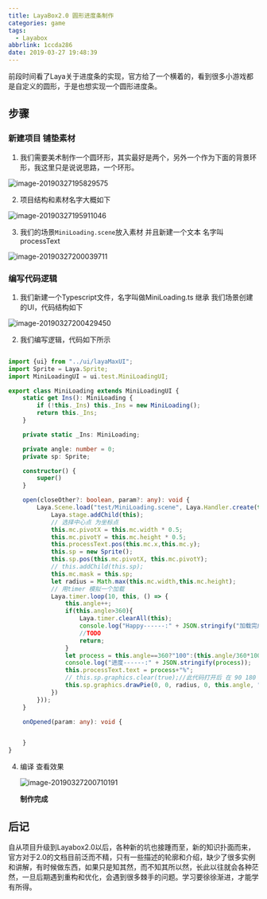 ```yaml
---
title: LayaBox2.0 圆形进度条制作
categories: game
tags:
  - Layabox
abbrlink: 1ccda286
date: 2019-03-27 19:48:39
---
```


前段时间看了Laya关于进度条的实现，官方给了一个横着的，看到很多小游戏都是自定义的圆形，于是也想实现一个圆形进度条。

<!-- more -->

## 步骤

###  新建项目 铺垫素材

1. 我们需要美术制作一个圆环形，其实最好是两个，另外一个作为下面的背景环形，我这里只是说说思路，一个环形。

![image-20190327195829575](LayaBox2-0-圆形进度条制作/image-20190327195829575.png)

2. 项目结构和素材名字大概如下

![image-20190327195911046](LayaBox2-0-圆形进度条制作/image-20190327195911046.png)

3. 我们的场景`MiniLoading.scene`放入素材 并且新建一个文本 名字叫 processText 

![image-20190327200039711](LayaBox2-0-圆形进度条制作/image-20190327200039711.png)

### 编写代码逻辑

1. 我们新建一个Typescript文件，名字叫做MiniLoading.ts 继承 我们场景创建的UI，代码结构如下

![image-20190327200429450](LayaBox2-0-圆形进度条制作/image-20190327200429450.png)

2. 我们编写逻辑，代码如下所示

```typescript

import {ui} from "../ui/layaMaxUI";
import Sprite = Laya.Sprite;
import MiniLoadingUI = ui.test.MiniLoadingUI;

export class MiniLoading extends MiniLoadingUI {
    static get Ins(): MiniLoading {
        if (!this._Ins) this._Ins = new MiniLoading();
        return this._Ins;
    }

    private static _Ins: MiniLoading;

    private angle: number = 0;
    private sp: Sprite;

    constructor() {
        super()
    }

    open(closeOther?: boolean, param?: any): void {
        Laya.Scene.load("test/MiniLoading.scene", Laya.Handler.create(this, () => {
            Laya.stage.addChild(this);
            // 选择中心点 为坐标点
            this.mc.pivotX = this.mc.width * 0.5;
            this.mc.pivotY = this.mc.height * 0.5;
            this.processText.pos(this.mc.x,this.mc.y);
            this.sp = new Sprite();
            this.sp.pos(this.mc.pivotX, this.mc.pivotY);
            // this.addChild(this.sp);
            this.mc.mask = this.sp;
            let radius = Math.max(this.mc.width,this.mc.height);
            // 用timer 模拟一个加载
            Laya.timer.loop(10, this, () => {
                this.angle++;
                if(this.angle>360){
                    Laya.timer.clearAll(this);
                    console.log("Happy------:" + JSON.stringify("加载完成"));
                    //TODO
                    return;
                }
                let process = this.angle==360?"100":(this.angle/360*100).toFixed(0);
                console.log("进度------:" + JSON.stringify(process));
                this.processText.text = process+"%";
                // this.sp.graphics.clear(true);//此代码打开后 在 90 180 270 360 度的时候 会闪一下
                this.sp.graphics.drawPie(0, 0, radius, 0, this.angle, "#00ffff");
            })
        }));
    }

    onOpened(param: any): void {


    }
}
```

4. 编译 查看效果

   ![image-20190327200710191](LayaBox2-0-圆形进度条制作/image-20190327200710191.png)

   **制作完成**

## 后记

自从项目升级到Layabox2.0以后，各种新的坑也接踵而至，新的知识扑面而来，官方对于2.0的文档目前泛而不精，只有一些描述的轮廓和介绍，缺少了很多实例和讲解，有时候做东西，如果只是知其然，而不知其所以然，长此以往就会各种茫然，一旦后期遇到重构和优化，会遇到很多棘手的问题。学习要徐徐渐进，才能学有所得。


